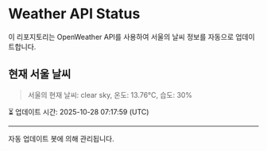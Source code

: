 
# Weather API Status

이 리포지토리는 OpenWeather API를 사용하여 서울의 날씨 정보를 자동으로 업데이트합니다.

## 현재 서울 날씨
> 서울의 현재 날씨: clear sky, 온도: 13.76°C, 습도: 30%

⏳ 업데이트 시간: 2025-10-28 07:17:59 (UTC)

---
자동 업데이트 봇에 의해 관리됩니다.
